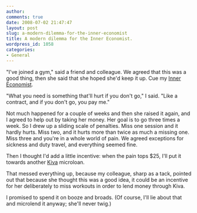 ```yaml
---
author:
comments: true
date: 2008-07-02 21:47:47
layout: post
slug: a-modern-dilemma-for-the-inner-economist
title: A modern dilemma for the Inner Economist.
wordpress_id: 1058
categories:
- General
---
```


"I've joined a gym," said a friend and colleague. We agreed that this was a good thing, then she said that she hoped she'd keep it up. Cue my [Inner Economist](http://www.amazon.com/Discover-Your-Inner-Economist-Incentives/dp/0452289637%3FSubscriptionId%3D0PZ7TM66EXQCXFVTMTR2%26tag%3Dadriaantijsse-20%26linkCode%3Dxm2%26camp%3D2025%26creative%3D165953%26creativeASIN%3D0452289637).

"What you need is something that'll hurt if you don't go," I said. "Like a contract, and if you don't go, you pay me."

Not much happened for a couple of weeks and then she raised it again, and I agreed to help out by taking her money. Her goal is to go three times a week. So I drew up a sliding scale of penalties. Miss one session and it hardly hurts. Miss two, and it hurts more than twice as much a missing one. Miss three and you're in a whole world of pain. We agreed exceptions for sickness and duty travel, and everything seemed fine.

Then I thought I'd add a little incentive: when the pain tops $25, I'll put it towards another [Kiva](http://www.kiva.org/) microloan.

That messed everything up, because my colleague, sharp as a tack, pointed out that because she thought this was a good idea, it could be an incentive for her deliberately to miss workouts in order to lend money through Kiva.

I promised to spend it on booze and broads. (Of course, I'll lie about that and microlend it anyway; she'll never twig.)


